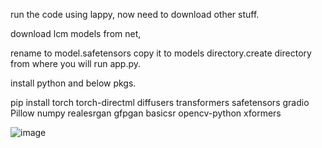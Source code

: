 run the code using lappy, now need to download other stuff.




download lcm models from net, 


rename to model.safetensors copy it to models directory.create directory from where you will run app.py.







install python and below pkgs.





pip install torch torch-directml diffusers transformers safetensors gradio Pillow numpy realesrgan gfpgan basicsr opencv-python xformers







![image](https://github.com/user-attachments/assets/c43a8016-0c75-4cae-9bd2-6087dcbd18fe)

